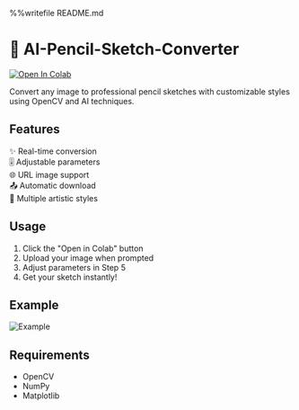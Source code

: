 %%writefile README.md
# 🎨 AI-Pencil-Sketch-Converter

[![Open In Colab](https://colab.research.google.com/assets/colab-badge.svg)](https://colab.research.google.com/github/YOUR_USERNAME/AI-Pencil-Sketch-Converter/blob/main/AI_Pencil_Sketch_Converter.ipynb)

Convert any image to professional pencil sketches with customizable styles using OpenCV and AI techniques.

## Features
✨ Real-time conversion  
🎚️ Adjustable parameters  
🌐 URL image support  
📤 Automatic download  
🎨 Multiple artistic styles  

## Usage
1. Click the "Open in Colab" button
2. Upload your image when prompted
3. Adjust parameters in Step 5
4. Get your sketch instantly!

## Example
![Example](examples/comparison.jpg)

## Requirements
- OpenCV
- NumPy
- Matplotlib
